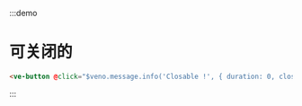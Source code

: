 :::demo

# 可关闭的

```html
<ve-button @click="$veno.message.info('Closable !', { duration: 0, closable: true })" color="info">Closable</ve-button>
```

:::